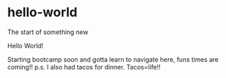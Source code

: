 # hello-world
The start of something new

Hello World!

Starting bootcamp soon and gotta learn to navigate here, funs times are coming!!
p.s.
I also had tacos for dinner. Tacos=life!!
